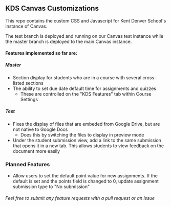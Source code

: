 ## KDS Canvas Customizations

This repo contains the custom CSS and Javascript for Kent Denver School's instance of Canvas.

The test branch is deployed and running on our Canvas test instance while the master branch is deployed to the main Canvas instance.

#### Features implemented so far are:

##### Master
- Section display for students who are in a course with several cross-listed sections
- The ability to set due date default time for assignments and quizzes
  - These are controlled on the "KDS Features" tab within Course Settings

##### Test
- Fixes the display of files that are embeded from Google Drive, but are not native to Google Docs
    - Does this by switching the files to display in preview mode
- Under the student submission view, add a link to the same submission that opens it in a new tab. This allows students to view feedback on the document more easily


### Planned Features

- Allow users to set the default point value for new assignments. If the default is set and the points field is changed to 0, update assignment submission type to "No submission"

###### Feel free to submit any feature requests with a pull request or an issue

